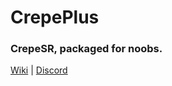 # CrepePlus
### CrepeSR, packaged for noobs.
[Wiki](https://github.com/mangorifo/crepewiki/wiki/Setup-&-Connecting) | [Discord](https://discord.gg/sJNUs4ZAWv)

